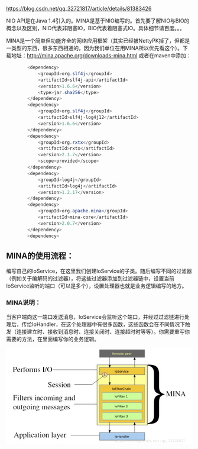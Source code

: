 https://blog.csdn.net/qq_32721817/article/details/81383426





NIO API是在Java 1.4引入的。MINA是基于NIO编写的。首先要了解NIO与BIO的概念以及区别，NIO代表非阻塞IO，BIO代表着阻塞式IO。具体细节请百度。。。



MINA是一个简单但功能齐全的网络应用框架（其实已经被NettyPK掉了，但都是一类型的东西，很多东西相通的，因为我们单位在用MINA所以优先看这个）。下载地址：http://mina.apache.org/downloads-mina.html  或者在maven中添加：



```java
        <dependency>
            <groupId>org.slf4j</groupId>
            <artifactId>slf4j-api</artifactId>
            <version>1.6.6</version>
            <type>jar.sha256</type>
        </dependency>
        <dependency>
            <groupId>org.slf4j</groupId>
            <artifactId>slf4j-log4j12</artifactId>
            <version>1.6.6</version>
        </dependency>
        <dependency>
            <groupId>org.rxtx</groupId>
            <artifactId>rxtx</artifactId>
            <version>2.1.7</version>
            <scope>provided</scope>
        </dependency>
        <dependency>
            <groupId>log4j</groupId>
            <artifactId>log4j</artifactId>
            <version>1.2.17</version>
        </dependency>
        <dependency>
            <groupId>org.apache.mina</groupId>
            <artifactId>mina-core</artifactId>
            <version>2.0.7</version>
        </dependency>
        <dependency>
```



## MINA的使用流程：

编写自己的IoService，在这里我们创建IoService的子类。随后编写不同的过滤器（例如关于编解码的过滤器），将这些过滤器添加到过滤器链中，设置当前IoService监听的端口（可以是多个），设置处理器也就是业务逻辑编写的地方。

### MINA说明：

当客户端向这一端口发送消息，IoService会监听这个端口，并经过过滤链进行处理后，传给IoHandler，在这个处理器中有很多函数，这些函数会在不同情况下触发（连接建立时、接收到消息时、连接关闭时、连接超时时等等）。你需要重写你需要的方法，在里面编写你的业务逻辑。

![image-20200109174443776](assets/image-20200109174443776.png)